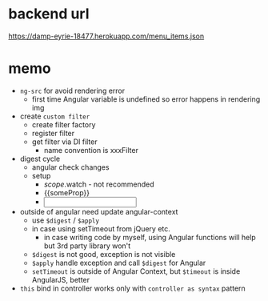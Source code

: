 # backend url

https://damp-eyrie-18477.herokuapp.com/menu_items.json

# memo

- `ng-src` for avoid rendering error
  - first time Angular variable is undefined so error happens in rendering img
- create `custom filter`
  - create filter factory
  - register filter
  - get filter via DI filter
    - name convention is xxxFilter
- digest cycle
  - angular check changes
  - setup
    - $scope.$watch - not recommended
    - {{someProp}}
    - <input ng-model="someProp">
- outside of angular need update angular-context
  - use `$digest` / `$apply`
  - in case using setTimeout from jQuery etc.
    - in case writing code by myself, using Angular functions will help but 3rd party library won't
  - `$digest` is not good, exception is not visible
  - `$apply` handle exception and call `$digest` for Angular
  - `setTimeout` is outside of Angular Context, but `$timeout` is inside AngularJS, better
- `this` bind in controller works only with `controller as syntax` pattern
